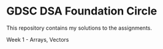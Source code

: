 # GDSC DSA Foundation Circle 

This repository contains my solutions to the assignments.

Week 1 - Arrays, Vectors
